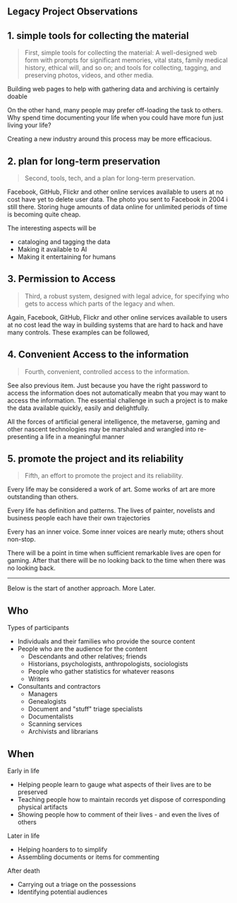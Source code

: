 
## Legacy Project Observations


## 1. simple tools for collecting the material

> First, simple tools for collecting the material: A well-designed web form with prompts for significant memories, vital stats, family medical history, ethical will, and so on; and tools for collecting, tagging, and preserving photos, videos, and other media.

Building web pages to help with gathering data and archiving is certainly doable

On the other hand, many people may prefer off-loading the task to others. Why spend time documenting your life when you could have more fun just living your life?

Creating a new industry around this process may be more efficacious.


## 2. plan for long-term preservation

> Second, tools, tech, and a plan for long-term preservation.

Facebook, GitHub, Flickr and other online services available to users at no cost have yet to delete user data. The photo you sent to Facebook in 2004 i still there. Storing huge amounts of data online for unlimited periods of time is becoming quite cheap.

The interesting aspects will be
* cataloging and tagging the data
* Making it available to AI
* Making it entertaining for humans

## 3. Permission to Access

> Third, a robust system, designed with legal advice, for specifying who gets to access which parts of the legacy and when.

Again, Facebook, GitHub, Flickr and other online services available to users at no cost lead the way in building systems that are hard to hack and have many controls. These examples can be followed,

## 4. Convenient Access to the information

> Fourth, convenient, controlled access to the information.

See also previous item. Just because you have the right password to access the information does not automatically meabn that you may want to access the information. The essential challenge in such a project is to make the data available quickly, easily and delightfully.

All the forces of artificial general intelligence, the metaverse, gaming   and other nascent technologies may be marshaled and wrangled into re-presenting a life in a meaningful manner

## 5. promote the project and its reliability

> Fifth, an effort to promote the project and its reliability.

Every life may be considered a work of art. Some works of art are more outstanding than others.

Every life has definition and patterns. The lives of painter, novelists and business people each have their own trajectories

Every has an inner voice. Some inner voices are nearly mute; others shout non-stop.

There will be a point in time when sufficient remarkable lives are open for gaming. After that there will be no looking back to the time when there was no looking back.




***

Below is the start of another approach. More Later.

## Who

Types of participants

* Individuals and their families who provide the source content
* People who are the audience for the content
	* Descendants and other relatives; friends
	* Historians, psychologists, anthropologists, sociologists
	* People who gather statistics for whatever reasons
	* Writers
* Consultants and contractors
	* Managers
	* Genealogists
	* Document and "stuff" triage specialists
	* Documentalists
	* Scanning services
	* Archivists and librarians


## When

Early in life
* Helping people learn to gauge what aspects of their lives are to be preserved
* Teaching people how to maintain records yet dispose of corresponding physical artifacts
* Showing people how to comment of their lives - and even the lives of others

Later in life
* Helping hoarders to to simplify
* Assembling documents or items for commenting

After death
* Carrying out a triage on the possessions
* Identifying potential audiences

